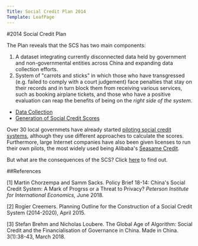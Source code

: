 ```yaml
---
Title: Social Credit Plan 2014
Template: LeafPage
---
```


#2014 Social Credit Plan

The Plan reveals that the SCS has two main components:
  1. A dataset integrating currently disconnected data held by government and non-governmental entities across China and expanding data collection efforts.
  2. System of "carrots and sticks" in which those who have transgressed (e.g. failed to comply with a court judgement) face penalties that stay on their records and in turn block them from receiving various services, such as booking airplane tickets, and those who have a positive evaluation can reap the benefits of being on the *right side of the system*.  

- [Data Collection](https://cueimps.soc.srcf.net/course/course/credit-scores/Social_Credit_Scores/china/plan/datacollection) 
- [Generation of Social Credit Scores](https://cueimps.soc.srcf.net/course/course/credit-scores/Social_Credit_Scores/china/plan/scoring)
  
Over 30 local governmets have already started [piloting social credit systems](https://cueimps.soc.srcf.net/course/course/credit-scores/Social_Credit_Scores/china/plan/pilots), although they use different approaches to calculate the scores. Furthermore, large Internet companies have also been given licenses to run their own pilots, the most widely used being Alibaba's [Seasame Credit](https://cueimps.soc.srcf.net/course/course/credit-scores/Social_Credit_Scores/china/plan/scoring/3/sesamecredit).

But what are the consequences of the SCS? Click [here](https://cueimps.soc.srcf.net/course/course/credit-scores/Social_Credit_Scores/china/consequences) to find out. 

##References

[1] Martin Chorzempa and Samm Sacks. Policy Brief 18-14: China's Social Credit System: A Mark of Progrss or a Threat to Privacy? *Peterson Institute for International Economics,* June 2018. 

[2] Rogier Creemers. Planning Outline for the Construction of a Social Credit System (2014-2020), April 2015. 

[3] Stefan Brehm and Nicholas Loubere. The Global Age of Algorithm: Social Credit and the Financialisation of Governance in China. Made in China. 3(1):38-43, March 2018.
